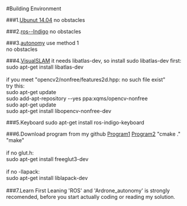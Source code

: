#Building Environment

###1.[Ubunut 14.04](http://my.oschina.net/zhaoqian/blog/406536 "or 12.04")
no obstacles<br>

###2.[ros--Indigo](http://www.jianshu.com/p/04be841e2293 "or Hydro")
no obstacles<br>

###3.[autonomy](http://ardrone-autonomy.readthedocs.io/en/latest/installation.html)
use method 1<br>
no obstacles<br>

###4.[VisualSLAM](https://github.com/danping/LibVisualSLAM)
it needs libatlas-dev, so install sudo libatlas-dev first:<br>
sudo apt-get install libatlas-dev<br>
<br>
if you meet "opencv2/nonfree/features2d.hpp: no such file exist"<br>
try this:<br>
sudo apt-get update<br>
sudo add-apt-repository --yes ppa:xqms/opencv-nonfree<br>
sudo apt-get update<br>
sudo apt-get install libopencv-nonfree-dev<br>

###5.Keyboard
sudo apt-get install ros-indigo-keyboard<br>

###6.Download program from my github
[Program1](https://github.com/MozhiJiawei/Ardrone_L-H)
[Program2](https://github.com/MozhiJiawei/Ardrone_2)
"cmake ."<br>
"make"<br>
<br>
if no glut.h:<br>
sudo apt-get install freeglut3-dev<br>
<br>
if no -llapack:<br>
sudo apt-get install liblapack-dev<br>
<br>
###7.Learn First
Leaning 'ROS' and 'Ardrone_autonomy' is strongly recomended, before you start actually coding or reading my solution.
